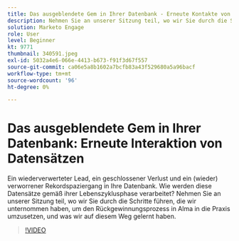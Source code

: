 ```yaml
---
title: Das ausgeblendete Gem in Ihrer Datenbank - Erneute Kontakte von Datensätzen
description: Nehmen Sie an unserer Sitzung teil, wo wir Sie durch die Schritte führen, die wir unternommen haben, um den Rückgewinnungsprozess in Alma in die Praxis umzusetzen, und was wir auf diesem Weg gelernt haben.
solution: Marketo Engage
role: User
level: Beginner
kt: 9771
thumbnail: 340591.jpeg
exl-id: 5032a4e6-066e-4413-b673-f91f3d67f557
source-git-commit: ca06e5a8b1602a7bcfb83a43f529680a5a96bacf
workflow-type: tm+mt
source-wordcount: '96'
ht-degree: 0%

---
```


# Das ausgeblendete Gem in Ihrer Datenbank: Erneute Interaktion von Datensätzen

Ein wiederverwerteter Lead, ein geschlossener Verlust und ein (wieder) verworrener Rekordspaziergang in Ihre Datenbank. Wie werden diese Datensätze gemäß ihrer Lebenszyklusphase verarbeitet? Nehmen Sie an unserer Sitzung teil, wo wir Sie durch die Schritte führen, die wir unternommen haben, um den Rückgewinnungsprozess in Alma in die Praxis umzusetzen, und was wir auf diesem Weg gelernt haben.

>[!VIDEO](https://video.tv.adobe.com/v/340591/?quality=12&learn=on)
